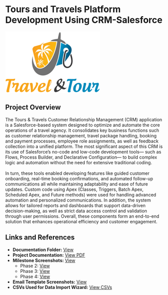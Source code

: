 # Tours and Travels Platform Development Using CRM-Salesforce
![CRM Logo](logo.png)
## Project Overview
The Tours & Travels Customer Relationship Management (CRM) application is a Salesforce-based system designed to optimize and automate the core operations of a travel agency. It consolidates key business functions such as customer relationship management, travel package handling, booking and payment processes, employee role assignments, as well as feedback collection into a unified platform. The most significant aspect of this CRM is its use of Salesforce’s no-code and low-code development tools— such as Flows, Process Builder, and Declarative Configuration— to build complex logic and automation without the need for extensive traditional coding.
<br/><br/>
In turn, these tools enabled developing features like guided customer onboarding, real-time booking confirmations, and automated follow-up communications all while maintaining adaptability and ease of future updates. Custom code using Apex (Classes, Triggers, Batch Apex, Scheduled Apex, and Future methods) were used for handling advanced automation and personalized communications. In addition, the system allows for tailored reports and dashboards that support data-driven decision-making, as well as strict data access control and validation through user permissions. Overall, these components form an end-to-end solution that enhances operational efficiency and customer engagement.

## Links and References

+ **Documentation Folder:** [View](https://drive.google.com/drive/folders/1fljbBiypBPjiLieB1uHiNYHXYrz5bYOv?usp=sharing)<br/>
+ **Project Documentation:** [View PDF](https://drive.google.com/file/d/1_Cg9rsGamE_Lm1OseYpA-82I3F7cQqje/view?usp=sharing)<br/>
+ **Milestone Screenshots:** [View](https://drive.google.com/drive/folders/1-iecmosyCqG5Cav2tzpjCgtUjBgCMPqP?usp=sharing)<br/>
    - Phase 2: [View](https://drive.google.com/drive/folders/1COOpG2ssnoPyRszwnypjk5Gz1S56Sbav?usp=sharing)
    - Phase 3: [View](https://drive.google.com/drive/folders/1QaC4-UYbfrQggGmmzb0XpkA2tgJVuayC?usp=sharing)
    - Phase 4: [View](https://drive.google.com/drive/folders/1slO23uQBAtVfYmpxeqO_cgtDTJ1vv7kX?usp=sharing)
+ **Email Template Screenshots:** [View](https://drive.google.com/drive/folders/1KX7ZMDnfMwoSBRvUaVc_YHpMgTAWCAJq?usp=sharing)<br/>
+ **CSVs Used for Data Import Wizard:** [View CSVs](https://drive.google.com/drive/folders/1VsQj7_-LKyPt08EfprNZw0QawW-GpU5X?usp=sharing)<br/>